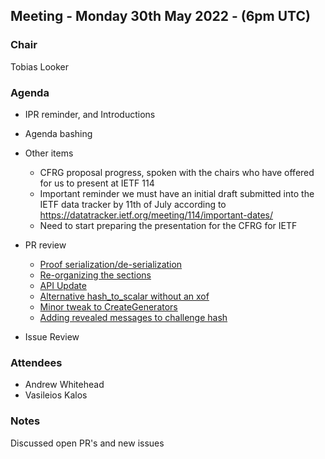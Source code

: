 ## Meeting - Monday 30th May 2022 - (6pm UTC)

### Chair

Tobias Looker

### Agenda

- IPR reminder, and Introductions
- Agenda bashing
- Other items
    - CFRG proposal progress, spoken with the chairs who have offered for us to present at IETF 114
    - Important reminder we must have an initial draft submitted into the IETF data tracker by 11th of July according to https://datatracker.ietf.org/meeting/114/important-dates/
    - Need to start preparing the presentation for the CFRG for IETF

- PR review
    - [Proof serialization/de-serialization](https://github.com/decentralized-identity/bbs-signature/pull/155)
    - [Re-organizing the sections](https://github.com/decentralized-identity/bbs-signature/pull/154)
    - [API Update](https://github.com/decentralized-identity/bbs-signature/pull/138)
    - [Alternative hash_to_scalar without an xof](https://github.com/decentralized-identity/bbs-signature/pull/151)
    - [Minor tweak to CreateGenerators](https://github.com/decentralized-identity/bbs-signature/pull/145)
    - [Adding revealed messages to challenge hash](https://github.com/decentralized-identity/bbs-signature/pull/128)
- Issue Review

### Attendees

- Andrew Whitehead
- Vasileios Kalos

### Notes

Discussed open PR's and new issues
